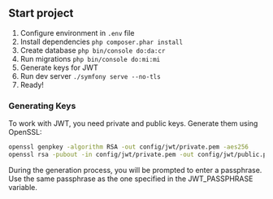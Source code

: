 ## Start project

1. Configure environment in `.env` file
2. Install dependencies `php composer.phar install`
3. Create database `php bin/console do:da:cr`
4. Run migrations `php bin/console do:mi:mi`
5. Generate keys for JWT
6. Run dev server `./symfony serve --no-tls`
7. Ready!


### Generating Keys

To work with JWT, you need private and public keys. Generate them using OpenSSL:


``` sh
openssl genpkey -algorithm RSA -out config/jwt/private.pem -aes256
openssl rsa -pubout -in config/jwt/private.pem -out config/jwt/public.pem
```

During the generation process, you will be prompted to enter a passphrase. Use the same passphrase as the one specified in the JWT_PASSPHRASE variable.
